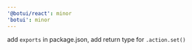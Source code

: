 ```yaml
---
'@botui/react': minor
'botui': minor
---
```


add `exports` in package.json, add return type for `.action.set()`
